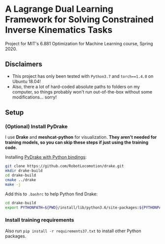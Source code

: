 # A Lagrange Dual Learning Framework for Solving Constrained Inverse Kinematics Tasks

Project for MIT's 6.881 Optimization for Machine Learning course, Spring 2020.

## Disclaimers

- This project has only been tested with `Python3.7` and `torch==1.4.0` on Ubuntu 18.04!
- Also, there a lot of hard-coded absolute paths to folders on my computer, so things probably won't run out-of-the-box without some modifications... sorry!

## Setup

### (Optional) Install PyDrake
I use **Drake** and **meshcat-python** for visualization. **They aren't needed for training models, so you can skip these steps if just using the training code.**

Installing [PyDrake with Python bindings](https://drake.mit.edu/python_bindings.html):
```bash
git clone https://github.com/RobotLocomotion/drake.git
mkdir drake-build
cd drake-build
cmake ../drake
make -j
```

Add this to `.bashrc` to help Python find Drake:
```bash
cd drake-build
export PYTHONPATH=${PWD}/install/lib/python3.6/site-packages:${PYTHONPATH}
```

### Install training requirements
Also run `pip install -r requirements37.txt` to install other Python packages.

